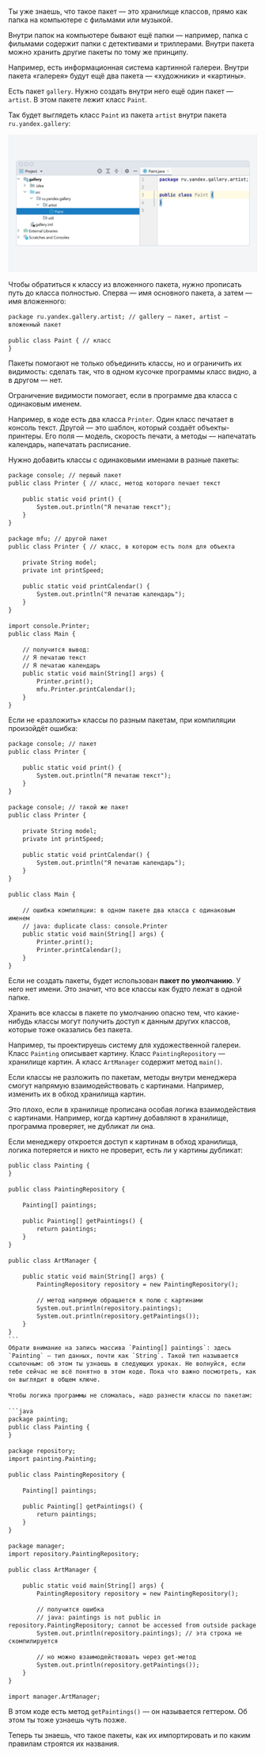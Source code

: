 Ты уже знаешь, что такое пакет — это хранилище классов, прямо как папка на компьютере с фильмами или музыкой.

Внутри папок на компьютере бывают ещё папки — например, папка с фильмами содержит папки с детективами и триллерами. Внутри пакета можно хранить другие пакеты по тому же принципу.

Например, есть информационная система картинной галереи. Внутри пакета «галерея» будут ещё два пакета — «художники» и «картины».

Есть пакет `gallery`. Нужно создать внутри него ещё один пакет — `artist`. В этом пакете лежит класс `Paint`.

Так будет выглядеть класс `Paint` из пакета `artist` внутри пакета `ru.yandex.gallery`:

![6_packages_newPackage.png](img%2F6_packages_newPackage.png)

Чтобы обратиться к классу из вложенного пакета, нужно прописать путь до класса полностью. Сперва — имя основного пакета, а затем — имя вложенного:

```
package ru.yandex.gallery.artist; // gallery — пакет, artist — вложенный пакет

public class Paint { // класс
} 
```

Пакеты помогают не только объединить классы, но и ограничить их видимость: сделать так, что в одном кусочке программы класс видно, а в другом — нет.

Ограничение видимости помогает, если в программе два класса с одинаковым именем.

Например, в коде есть два класса `Printer`. Один класс печатает в консоль текст. Другой — это шаблон, который создаёт объекты-принтеры. Его поля — модель, скорость печати, а методы — напечатать календарь, напечатать расписание.

Нужно добавить классы с одинаковыми именами в разные пакеты:

```
package console; // первый пакет
public class Printer { // класс, метод которого печает текст

    public static void print() {
        System.out.println("Я печатаю текст");
    }
}

package mfu; // другой пакет
public class Printer { // класс, в котором есть поля для объекта

    private String model;
    private int printSpeed;

    public static void printCalendar() {
        System.out.println("Я печатаю календарь");
    }
}

import console.Printer;
public class Main {

    // получится вывод:
    // Я печатаю текст
    // Я печатаю календарь
    public static void main(String[] args) {
        Printer.print();
        mfu.Printer.printCalendar();
    }
} 
```

Если не «разложить» классы по разным пакетам, при компиляции произойдёт ошибка:

```
package console; // пакет
public class Printer {

    public static void print() {
        System.out.println("Я печатаю текст");
    }
}

package console; // такой же пакет
public class Printer {

    private String model;
    private int printSpeed;

    public static void printCalendar() {
        System.out.println("Я печатаю календарь");
    }
}

public class Main {

    // ошибка компиляции: в одном пакете два класса с одинаковым именем 
    // java: duplicate class: console.Printer
    public static void main(String[] args) {
        Printer.print();
        Printer.printCalendar();
    }
} 
```

Если не создать пакеты, будет использован **пакет по умолчанию**. У него нет имени. Это значит, что все классы как будто лежат в одной папке.

Хранить все классы в пакете по умолчанию опасно тем, что какие-нибудь классы могут получить доступ к данным других классов, которые тоже оказались без пакета.

Например, ты проектируешь систему для художественной галереи. Класс `Painting` описывает картину. Класс `PaintingRepository` — хранилище картин. А класс `ArtManager` содержит метод `main()`.

Если классы не разложить по пакетам, методы внутри менеджера смогут напрямую взаимодействовать с картинами. Например, изменить их в обход хранилища картин.

Это плохо, если в хранилище прописана особая логика взаимодействия с картинами. Например, когда картину добавляют в хранилище, программа проверяет, не дубликат ли она.

Если менеджеру откроется доступ к картинам в обход хранилища, логика потеряется и никто не проверит, есть ли у картины дубликат:

````
public class Painting {
}

public class PaintingRepository {

    Painting[] paintings;

    public Painting[] getPaintings() {
        return paintings;
    }
}

public class ArtManager {

    public static void main(String[] args) {
        PaintingRepository repository = new PaintingRepository();

        // метод напрямую обращается к полю с картинами
        System.out.println(repository.paintings);
        System.out.println(repository.getPaintings());
    }
}
```
Обрати внимание на запись массива `Painting[] paintings`: здесь `Painting` — тип данных, почти как `String`. Такой тип называется ссылочным: об этом ты узнаешь в следующих уроках. Не волнуйся, если тебе сейчас не всё понятно в этом коде. Пока что важно посмотреть, как он выглядит в общем ключе.

Чтобы логика программы не сломалась, надо разнести классы по пакетам:

```java
package painting;
public class Painting {
}

package repository;
import painting.Painting;

public class PaintingRepository {

    Painting[] paintings;

    public Painting[] getPaintings() {
        return paintings;
    }
}

package manager;
import repository.PaintingRepository;

public class ArtManager {

    public static void main(String[] args) {
        PaintingRepository repository = new PaintingRepository();
                
        // получится ошибка 
        // java: paintings is not public in repository.PaintingRepository; cannot be accessed from outside package
        System.out.println(repository.paintings); // эта строка не скомпилируется

        // но можно взаимодействовать через get-метод
        System.out.println(repository.getPaintings());
    }
}

import manager.ArtManager; 
````

В этом коде есть метод `getPaintings()` — он называется геттером. Об этом ты тоже узнаешь чуть позже.

Теперь ты знаешь, что такое пакеты, как их импортировать и по каким правилам строятся их названия.